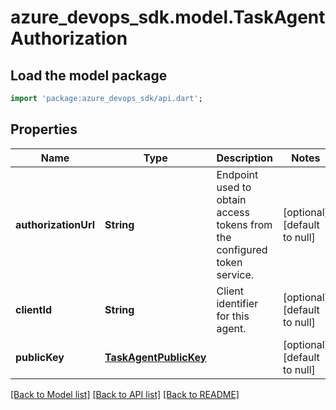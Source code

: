 # azure_devops_sdk.model.TaskAgentAuthorization

## Load the model package
```dart
import 'package:azure_devops_sdk/api.dart';
```

## Properties
Name | Type | Description | Notes
------------ | ------------- | ------------- | -------------
**authorizationUrl** | **String** | Endpoint used to obtain access tokens from the configured token service. | [optional] [default to null]
**clientId** | **String** | Client identifier for this agent. | [optional] [default to null]
**publicKey** | [**TaskAgentPublicKey**](TaskAgentPublicKey.md) |  | [optional] [default to null]

[[Back to Model list]](../README.md#documentation-for-models) [[Back to API list]](../README.md#documentation-for-api-endpoints) [[Back to README]](../README.md)


